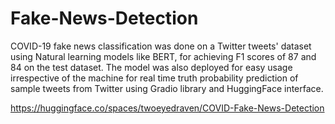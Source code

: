 # Fake-News-Detection

COVID-19 fake news classification was done on a Twitter tweets' dataset using Natural learning models like BERT, for achieving F1 scores of 87 and 84 on the test dataset. 
The model was also deployed for easy usage irrespective of the machine for real time truth probability prediction of sample tweets from Twitter using Gradio library and 
HuggingFace interface.

https://huggingface.co/spaces/twoeyedraven/COVID-Fake-News-Detection
